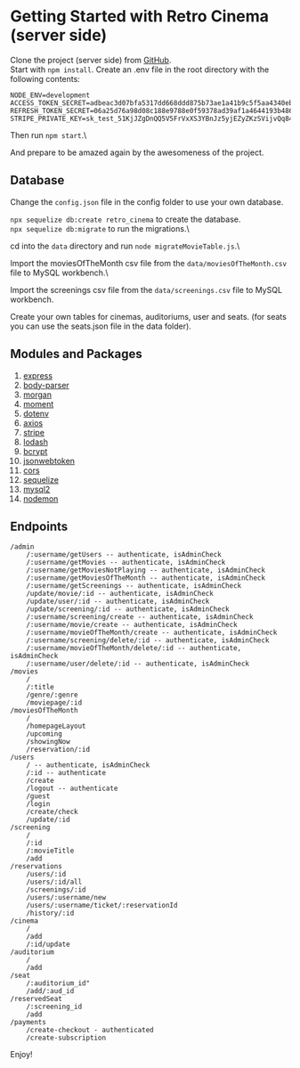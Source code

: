 # Getting Started with Retro Cinema (server side)

Clone the project (server side) from [GitHub](https://github.com/collemwest/groupProjectTeam2s).\
Start with `npm install`.
Create an .env file in the root directory with the following contents:

    NODE_ENV=development
    ACCESS_TOKEN_SECRET=adbeac3d07bfa5317dd668ddd875b73ae1a41b9c5f5aa4340eb347947cd3642dfec38b83e8a7b01a183830d0a38ff4ec6523e47156cb6ade65e7f55ae0d9a1c5
    REFRESH_TOKEN_SECRET=06a25d76a98d08c188e9788e0f59378ad39af1a4644193b4861c1183c016d82dc52efeb47611880bb9cf178e67b299a0043f8a3a6c70ecaca507e9b832c1ec2a
    STRIPE_PRIVATE_KEY=sk_test_51KjJZgDnQQ5V5FrVxXS3YBnJz5yjEZyZKzSVijvQq84KlOBafGeL9Emh84VUulrYKWMZFHvjKYzHzEXTgKkF7Ul200LrTX5V62

Then run `npm start`.\

And prepare to be amazed again by the awesomeness of the project.

## Database

Change the `config.json` file in the config folder to use your own database.

`npx sequelize db:create retro_cinema` to create the database.\
`npx sequelize db:migrate` to run the migrations.\

cd into the `data` directory and run `node migrateMovieTable.js`.\

Import the moviesOfTheMonth csv file from the `data/moviesOfTheMonth.csv` file to MySQL workbench.\

Import the screenings csv file from the `data/screenings.csv` file to MySQL workbench.

Create your own tables for cinemas, auditoriums, user and seats. (for seats you can use the seats.json file in the data folder).

## Modules and Packages

1. [express](https://expressjs.com/en/api.html)
2. [body-parser](https://www.npmjs.com/package/body-parser)
3. [morgan](https://www.npmjs.com/package/morgan)
4. [moment](https://www.npmjs.com/package/moment)
5. [dotenv](https://www.npmjs.com/package/dotenv)
6. [axios](http://www.axios-js.com/)
7. [stripe](https://stripe.com/docs/api)
8. [lodash](https://lodash.com/)
9. [bcrypt](https://www.npmjs.com/package/bcrypt)
10. [jsonwebtoken](https://www.npmjs.com/package/jsonwebtoken)
11. [cors](https://www.npmjs.com/package/cors)
12. [sequelize](https://sequelize.org/)
13. [mysql2](https://www.npmjs.com/package/mysql2)
14. [nodemon](https://www.npmjs.com/package/nodemon)

## Endpoints

    /admin
        /:username/getUsers -- authenticate, isAdminCheck
        /:username/getMovies -- authenticate, isAdminCheck
        /:username/getMoviesNotPlaying -- authenticate, isAdminCheck
        /:username/getMoviesOfTheMonth -- authenticate, isAdminCheck
        /:username/getScreenings -- authenticate, isAdminCheck
        /update/movie/:id -- authenticate, isAdminCheck
        /update/user/:id -- authenticate, isAdminCheck
        /update/screening/:id -- authenticate, isAdminCheck
        /:username/screening/create -- authenticate, isAdminCheck
        /:username/movie/create -- authenticate, isAdminCheck
        /:username/movieOfTheMonth/create -- authenticate, isAdminCheck
        /:username/screening/delete/:id -- authenticate, isAdminCheck
        /:username/movieOfTheMonth/delete/:id -- authenticate, isAdminCheck
        /:username/user/delete/:id -- authenticate, isAdminCheck
    /movies
        /
        /:title
        /genre/:genre
        /moviepage/:id
    /moviesOfTheMonth
        /
        /homepageLayout
        /upcoming
        /showingNow
        /reservation/:id
    /users
        / -- authenticate, isAdminCheck
        /:id -- authenticate
        /create
        /logout -- authenticate
        /guest
        /login
        /create/check
        /update/:id
    /screening
        /
        /:id
        /:movieTitle
        /add
    /reservations
        /users/:id
        /users/:id/all
        /screenings/:id
        /users/:username/new
        /users/:username/ticket/:reservationId
        /history/:id
    /cinema
        /
        /add
        /:id/update
    /auditorium
        /
        /add
    /seat
        /:auditorium_id"
        /add/:aud_id
    /reservedSeat
        /:screening_id
        /add
    /payments
        /create-checkout - authenticated
        /create-subscription

Enjoy!
